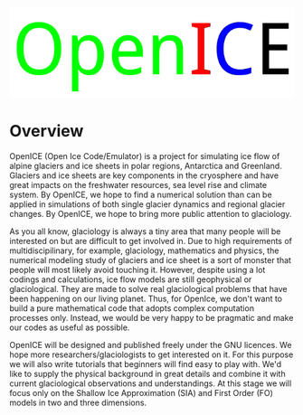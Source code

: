 
![image](https://github.com/tongzhangice/OpenICE/blob/master/logo.png)

# Overview

OpenICE (Open Ice Code/Emulator) is a project for simulating ice flow of alpine glaciers and ice sheets in polar regions, Antarctica and Greenland. Glaciers and ice sheets are key components in the cryosphere and have great impacts on the freshwater resources, sea level rise and climate system. By OpenICE, we hope to find a numerical solution than can be applied in simulations of both single glacier dynamics and regional glacier changes. By OpenICE, we hope to bring more public attention to glaciology.

As you all know, glaciology is always a tiny area that many people will be interested on but are difficult to get involved in. Due to high requirements of multidiscipilinary, for example, glaciology, mathematics and physics, the numerical modeling study of glaciers and ice sheet is a sort of monster that people will most likely avoid touching it. However, despite using a lot codings and calculations, ice flow models are still geophysical or glaciological. They are made to solve real glaciological problems that have been happening on our living planet. Thus, for OpenIce, we don't want to build a pure mathematical code that adopts complex computation processes only. Instead, we would be very happy to be pragmatic and make our codes as useful as possible. 

OpenICE will be designed and published freely under the GNU licences. We hope more researchers/glaciologists to get interested on it. For this purpose we will also write tutorials that beginners will find easy to play with. We'd like to supply the physical background in great details and combine it with current glaciological observations and understandings. At this stage we will focus only on the Shallow Ice Approximation (SIA) and First Order (FO) models in two and three dimensions.
